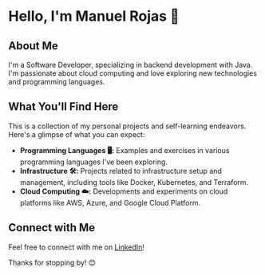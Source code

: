 # Hello, I'm Manuel Rojas 👋

## About Me

I'm a Software Developer, specializing in backend development with Java. I'm passionate about cloud computing and love exploring new technologies and programming languages.

## What You'll Find Here

This is a collection of my personal projects and self-learning endeavors. Here's a glimpse of what you can expect:

- **Programming Languages 🖥️:** Examples and exercises in various programming languages I've been exploring.
- **Infrastructure 🛠️:** Projects related to infrastructure setup and management, including tools like Docker, Kubernetes, and Terraform.
- **Cloud Computing ☁️:** Developments and experiments on cloud platforms like AWS, Azure, and Google Cloud Platform.

## Connect with Me

Feel free to connect with me on [LinkedIn](https://www.linkedin.com/in/manuel-rojas-ramos)!

Thanks for stopping by! 😊
